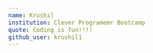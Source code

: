 ```yaml
---
name: Krushil
institution: Clever Programemr Bootcamp
quote: Coding is fun!!!!
github_user: krushil1
---
```

